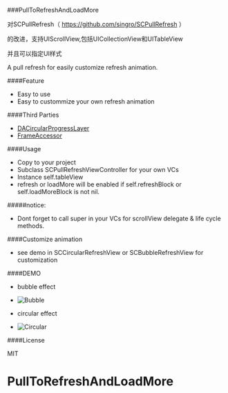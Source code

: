 ###PullToRefreshAndLoadMore

 对SCPullRefresh（ https://github.com/singro/SCPullRefresh ）
 
 的改进，支持UIScrollView,包括UICollectionView和UITableView
 
 并且可以指定UI样式

A pull refresh for easily customize refresh animation.

####Feature
 * Easy to use
 * Easy to custommize your own refresh animation

####Third Parties
 * [DACircularProgressLayer](https://github.com/danielamitay/DACircularProgress)
 * [FrameAccessor](https://github.com/AlexDenisov/FrameAccessor)

####Usage
 * Copy to your project
 * Subclass SCPullRefreshViewController for your own VCs
 * Instance self.tableView
 * refresh or loadMore will be enabled if self.refreshBlock or self.loadMoreBlock is not nil.

#####notice:
 * Dont forget to call super in your VCs for scrollView delegate & life cycle methods.

####Customize animation
 * see demo in SCCircularRefreshView or SCBubbleRefreshView for customization

####DEMO
 * bubble effect
 - ![Bubble](http://ww1.sinaimg.cn/large/84efdcc6gw1ejibyjkxy1g208w0fsh14.gif)
 * circular effect
 - ![Circular](http://ww1.sinaimg.cn/large/84efdcc6gw1ejibywk6jxg208w0fstt1.gif)

####License

MIT
# PullToRefreshAndLoadMore
